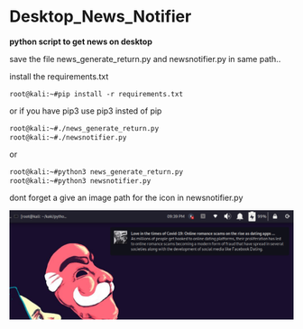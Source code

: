 # Desktop_News_Notifier
**python script to get news on desktop**

save the file news_generate_return.py and newsnotifier.py in same path..

install the requirements.txt
```
root@kali:~#pip install -r requirements.txt
```
or if you have pip3 use pip3 insted of pip

```
root@kali:~#./news_generate_return.py
root@kali:~#./newsnotifier.py
```
or 
```
root@kali:~#python3 news_generate_return.py
root@kali:~#python3 newsnotifier.py
```
dont forget a give an image path for the icon in newsnotifier.py

![](images/news_notifier1.png)

